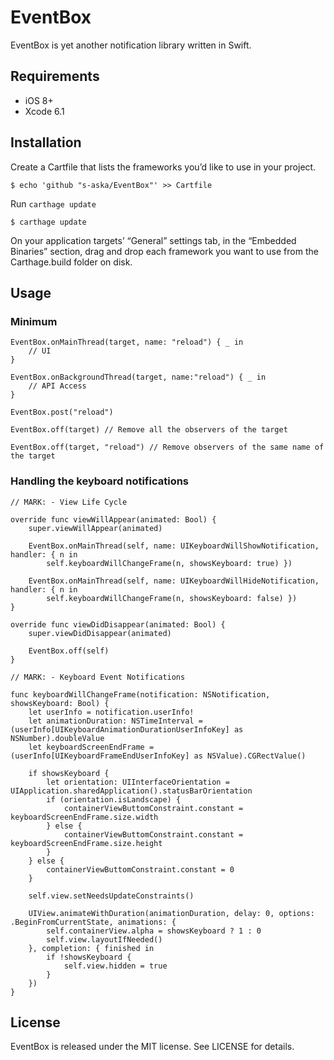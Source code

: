 # EventBox

EventBox is yet another notification library written in Swift.

## Requirements

- iOS 8+
- Xcode 6.1

## Installation

Create a Cartfile that lists the frameworks you’d like to use in your project.

    $ echo 'github "s-aska/EventBox"' >> Cartfile

Run `carthage update`

    $ carthage update

On your application targets’ “General” settings tab, in the “Embedded Binaries” section, drag and drop each framework you want to use from the Carthage.build folder on disk.

## Usage

### Minimum

    EventBox.onMainThread(target, name: "reload") { _ in
        // UI
    }

    EventBox.onBackgroundThread(target, name:"reload") { _ in
        // API Access
    }

    EventBox.post("reload")

    EventBox.off(target) // Remove all the observers of the target

    EventBox.off(target, "reload") // Remove observers of the same name of the target


### Handling the keyboard notifications

    // MARK: - View Life Cycle

    override func viewWillAppear(animated: Bool) {
        super.viewWillAppear(animated)

        EventBox.onMainThread(self, name: UIKeyboardWillShowNotification, handler: { n in
            self.keyboardWillChangeFrame(n, showsKeyboard: true) })

        EventBox.onMainThread(self, name: UIKeyboardWillHideNotification, handler: { n in
            self.keyboardWillChangeFrame(n, showsKeyboard: false) })
    }

    override func viewDidDisappear(animated: Bool) {
        super.viewDidDisappear(animated)

        EventBox.off(self)
    }

    // MARK: - Keyboard Event Notifications

    func keyboardWillChangeFrame(notification: NSNotification, showsKeyboard: Bool) {
        let userInfo = notification.userInfo!
        let animationDuration: NSTimeInterval = (userInfo[UIKeyboardAnimationDurationUserInfoKey] as NSNumber).doubleValue
        let keyboardScreenEndFrame = (userInfo[UIKeyboardFrameEndUserInfoKey] as NSValue).CGRectValue()

        if showsKeyboard {
            let orientation: UIInterfaceOrientation = UIApplication.sharedApplication().statusBarOrientation
            if (orientation.isLandscape) {
                containerViewButtomConstraint.constant = keyboardScreenEndFrame.size.width
            } else {
                containerViewButtomConstraint.constant = keyboardScreenEndFrame.size.height
            }
        } else {
            containerViewButtomConstraint.constant = 0
        }

        self.view.setNeedsUpdateConstraints()

        UIView.animateWithDuration(animationDuration, delay: 0, options: .BeginFromCurrentState, animations: {
            self.containerView.alpha = showsKeyboard ? 1 : 0
            self.view.layoutIfNeeded()
        }, completion: { finished in
            if !showsKeyboard {
                self.view.hidden = true
            }
        })
    }


## License

EventBox is released under the MIT license. See LICENSE for details.
